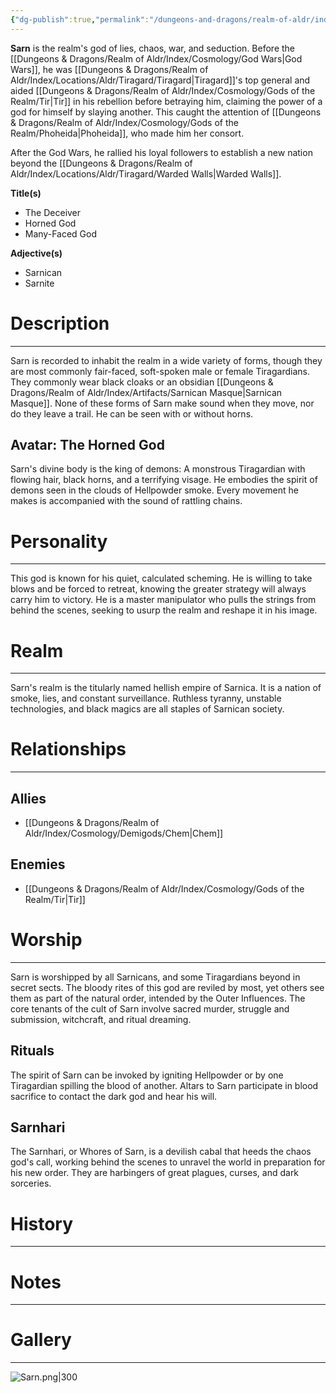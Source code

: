 ```yaml
---
{"dg-publish":true,"permalink":"/dungeons-and-dragons/realm-of-aldr/index/cosmology/gods-of-the-realm/sarn/"}
---
```


**Sarn** is the realm's god of lies, chaos, war, and seduction. Before the [[Dungeons & Dragons/Realm of Aldr/Index/Cosmology/God Wars\|God Wars]], he was [[Dungeons & Dragons/Realm of Aldr/Index/Locations/Aldr/Tiragard/Tiragard\|Tiragard]]'s top general and aided [[Dungeons & Dragons/Realm of Aldr/Index/Cosmology/Gods of the Realm/Tir\|Tir]] in his rebellion before betraying him, claiming the power of a god for himself by slaying another. This caught the attention of [[Dungeons & Dragons/Realm of Aldr/Index/Cosmology/Gods of the Realm/Phoheida\|Phoheida]], who made him her consort.

After the God Wars, he rallied his loyal followers to establish a new nation beyond the [[Dungeons & Dragons/Realm of Aldr/Index/Locations/Aldr/Tiragard/Warded Walls\|Warded Walls]].

**Title(s)**
- The Deceiver
- Horned God
- Many-Faced God

**Adjective(s)**
- Sarnican
- Sarnite
# Description
---
Sarn is recorded to inhabit the realm in a wide variety of forms, though they are most commonly fair-faced, soft-spoken male or female Tiragardians. They commonly wear black cloaks or an obsidian [[Dungeons & Dragons/Realm of Aldr/Index/Artifacts/Sarnican Masque\|Sarnican Masque]]. None of these forms of Sarn make sound when they move, nor do they leave a trail. He can be seen with or without horns.
## Avatar: The Horned God
Sarn's divine body is the king of demons: A monstrous Tiragardian with flowing hair, black horns, and a terrifying visage. He embodies the spirit of demons seen in the clouds of Hellpowder smoke. Every movement he makes is accompanied with the sound of rattling chains.
# Personality
---
This god is known for his quiet, calculated scheming. He is willing to take blows and be forced to retreat, knowing the greater strategy will always carry him to victory. He is a master manipulator who pulls the strings from behind the scenes, seeking to usurp the realm and reshape it in his image.
# Realm
---
Sarn's realm is the titularly named hellish empire of Sarnica. It is a nation of smoke, lies, and constant surveillance. Ruthless tyranny, unstable technologies, and black magics are all staples of Sarnican society.
# Relationships
---
## Allies
- [[Dungeons & Dragons/Realm of Aldr/Index/Cosmology/Demigods/Chem\|Chem]]
## Enemies
- [[Dungeons & Dragons/Realm of Aldr/Index/Cosmology/Gods of the Realm/Tir\|Tir]]
# Worship
---
Sarn is worshipped by all Sarnicans, and some Tiragardians beyond in secret sects. The bloody rites of this god are reviled by most, yet others see them as part of the natural order, intended by the Outer Influences. The core tenants of the cult of Sarn involve sacred murder, struggle and submission, witchcraft, and ritual dreaming.
## Rituals
The spirit of Sarn can be invoked by igniting Hellpowder or by one Tiragardian spilling the blood of another. Altars to Sarn participate in blood sacrifice to contact the dark god and hear his will.
## Sarnhari
The Sarnhari, or Whores of Sarn, is a devilish cabal that heeds the chaos god's call, working behind the scenes to unravel the world in preparation for his new order. They are harbingers of great plagues, curses, and dark sorceries.
# History
---
# Notes
---
# Gallery
---
![Sarn.png|300](/img/user/Attachments/Dungeons%20&%20Dragons%20Attachments/Sarn.png)